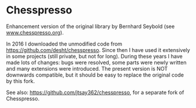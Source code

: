 # Chesspresso
Enhancement version of the original library by Bernhard Seybold (see www.chesspresso.org).

In 2016 I downloaded the unmodified code from https://github.com/desht/chesspresso. 
Since then I have used it extensively in some projects (still private, but not for long).
During these years I have made lots of changes: bugs were resolved, some parts
were newly written and many extensions were introduced. The present version is NOT 
downwards compatible, but it should be easy to replace the original code by this fork.

See also: https://github.com/jtsay362/chesspresso, for a separate fork of Chesspresso.
